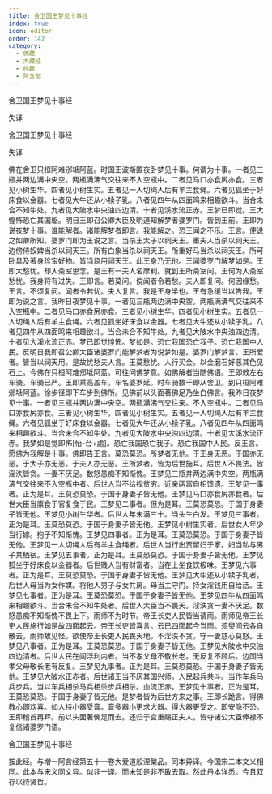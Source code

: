 ```yaml
---
title: 舍卫国王梦见十事经
index: true
icon: editor
order: 142
category:
  - 佛藏
  - 大藏经
  - 经藏
  - 阿含部
---
```


  舍卫国王梦见十事经  

失译  

舍卫国王梦见十事经  

失译  

佛在舍卫只桓阿难邠坻阿蓝。时国王波斯匿夜卧梦见十事。何谓为十事。一者见三瓶并两边满中央空。两瓶满沸气交往来不入空瓶中。二者见马口亦食尻亦食。三者见小树生华。四者见小树生实。五者见一人切绳人后有羊主食绳。六者见狐坐于好床食以金器。七者见大牛还从小犊子乳。八者见四牛从四面鸣来相趣欲斗。当合未合不知牛处。九者见大陂水中央浊四边清。十者见溪水流正赤。王梦已即觉。王大惶怖恐亡其国躯。明日王即召公卿大臣及明道知解梦者婆罗门。皆到王前。王即为说夜梦十事。谁能解者。诸能解梦者即言。我能解之。恐王闻之不乐。王言。便说之如卿所知。婆罗门即为王说之言。当杀王太子以祠天王。重夫人当杀以祠天王。边傍侍奴婢当杀以祠天王。所有白象当杀以祠天王。所重好马当杀以祠天王。所可卧具及著身珍宝好物。皆当烧用祠天王。此王身乃无他。王闻婆罗门解梦如是。王即大愁忧。却入斋室思念。是王有一夫人名摩利。就到王所斋室问。王何为入斋室愁忧。我身将有过失。王即言。若莫问。傥闻者令若愁。夫人即复问。何因缘愁。王言。不须复问。闻者令若忧。夫人复言。我是王身半也。王有急缓当以告我。王即为说之言。我昨日夜梦见十事。一者见三瓶两边满中央空。两瓶满沸气交往来不入空瓶中。二者见马口亦食尻亦食。三者见小树生华。四者见小树生实。五者见一人切绳人后有羊主食绳。六者见狐坐好床食以金器。七者见大牛还从小犊子乳。八者见四牛从四面鸣来相趣欲斗。当合未合不知牛处。九者见大陂水中央浊四边清。十者见大溪水流正赤。梦已即觉惶怖。梦如是。恐亡我国恐亡我子。恐亡我国中人民。反明日我即召公卿大臣诸婆罗门能解梦者为说梦如是。婆罗门解梦言。王所爱者。皆当以祠天用。是故忧愁夫人言。王莫愁忧。人行买金。以金磨石好恶其色见石上。今佛在只桓阿难邠坻阿蓝。可往问佛梦意。如佛解者当随佛语。王即敕左右车骑。车骑已严。王即乘高盖车。车名婆罗延。时车骑数千即从舍卫。到只桓阿难邠坻阿蓝。徐步径即下车步到佛所。见佛前以头面著佛足乃坐白佛言。我昨日夜梦见十事。一者见三瓶并两边满中央空。两瓶满沸气交往来。不入空瓶中。二者见马口亦食尻亦食。三者见小树生华。四者见小树生实。五者见一人切绳人后有羊主食绳。六者见狐坐于好床食以金器。七者见大牛还从小犊子乳。八者见四牛从四面鸣来相趣欲斗。当合未合不知牛处。九者见大陂水中央浊四边清。十者见大溪水流正赤。我梦如是觉即怖[怡-台+處]。恐亡我国恐亡我子。恐亡我国中人民。反王言。愿佛为我解是十事。佛即告王言。莫恐莫恐。所梦者无他。于王身无恶。于国亦无恶。于大子亦无恶。于夫人亦无恶。王所梦者。皆为后世施耳。后世人不畏法。皆淫泆皆贪。一妻不厌足。数怒愚痴不知惭愧。王梦见三瓶并两边满中央空。两瓶满沸气交往来不入空瓶中者。后世人当不给视贫穷。近亲两富自相馈遗。王梦见一事者。正为是耳。王莫恐莫恐。于国于身妻子皆无他。王梦见马口亦食尻亦食者。后世大臣当廪食于官复食于民。王梦见二事者。但为是耳。王莫恐莫恐。于国于身妻子皆无他。王梦见小树生华者。后世人年未满三十。当头生白发。王梦见三事者。正为是耳。王莫恐莫恐。于国于身妻子皆无他。王梦见小树生实者。后世女人年少当行嫁。抱子不知惭愧。王梦见四事者。正为是耳。王莫恐莫恐。于国于身妻子皆无他。王梦见一人切绳人后有羊主食绳者。后世人当行出贾留妇于家。妇当私与男子共栖宿。王梦见五事者。正为是耳。王莫恐莫恐。于国于身妻子皆无他。王梦见狐坐于好床食以金器者。后世贱人当有财富者。当在上坐食饮极味。王梦见六事者。正为是耳。王莫恐莫恐。于国于身妻子皆无他。王梦见大牛还从小犊子乳者。后世人母当为女作媒。将他人男子与女共房。母当主守门。持女淫钱用自给活。王梦见七事者。正为是耳。王莫恐莫恐。于国于身妻子皆无他。王梦见四牛从四面鸣来相趣欲斗。当合未合不知牛处者。后世人大臣当不畏天。淫泆贪一妻不厌足。数怒愚痴不知惭愧不畏上下。雨师不为时节。帝王长吏人民皆当请雨。雨师见帝王长吏人民施行如是故四面起云。帝王长吏皆喜言。云已四面起今当雨。须臾间云各自散去。雨师故见怪。欲使帝王长吏人民畏天地。不淫泆不贪。守一妻慈心莫怒。王梦见八事者。正为是耳。王莫恐莫恐。于国于身妻子皆无他。王梦见大陂水中央浊四边清者。后世人民在阎浮利内者。当不孝父母不敬长老。无反复不顾后。边国当孝父母敬长老有反复。王梦见九事者。正为是耳。王莫恐莫恐。于国于身妻子皆无他。王梦见大陂水正赤者。后世诸王当不厌其国兴师。人民起兵共斗。当作车兵马兵步兵。当以车兵相杀马兵相杀步兵相杀。血流正赤。王梦见十事者。正为是耳。王莫恐莫恐。于国于身妻子皆无他。是梦者皆为后世方来之事。王即长跪言。得佛教心即欢喜。如人持小器受膏。膏多器小更求大器。得大器更受之。即安隐不恐。王即稽首再拜。前以头面著佛足而去。还归于宫重赐正夫人。皆夺诸公大臣俸禄不复信诸婆罗门语。  

舍卫国王梦见十事经  

按此经。与增一阿含经第五十一卷大爱道般涅槃品。同本异译。今国宋二本文义相同。此本与宋义同文异。似非一译。而未知是非不敢去取。然此丹本详悉。今且双存以待贤哲。  
